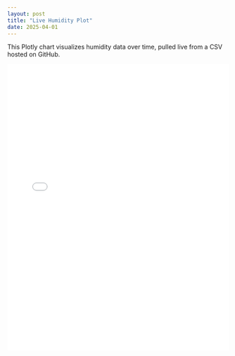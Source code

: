 ```yaml
---
layout: post
title: "Live Humidity Plot"
date: 2025-04-01
---
```


This Plotly chart visualizes humidity data over time, pulled live from a CSV hosted on GitHub.

<iframe src="/assets/humidity_plot.html" width="100%" height="650" style="border:none;"></iframe>
